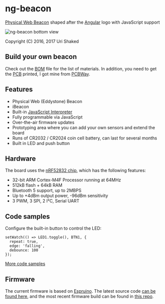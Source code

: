 # ng-beacon

[Physical Web Beacon](https://medium.com/@urish/exploring-the-physical-web-without-buying-beacons-efae51e36c2e) shaped after the [Angular](https://angular.io) logo with JavaScript support

![ng-beacon bottom view](assets/bottom.png)

Copyright (C) 2016, 2017 Uri Shaked

## Build your own beacon

Check out the [BOM](BOM.md) file for the list of materials. In addition, you need to get the [PCB](hardware/) printed, I got mine from [PCBWay](http://www.pcbway.com).

## Features

- Physical Web (Eddystone) Beacon
- iBeacon
- Built-in [JavaScript Interpreter](https://www.espruino.com/Reference)
- Fully programmable via JavaScript
- Over-the-air firmware updates
- Prototyping area where you can add your own sensors and extend the board
- Runs of CR2032 / CR2024 coin cell battery, can last for several months
- Built in LED and push button

## Hardware
The board uses the [nRF52832 chip](https://www.nordicsemi.com/eng/Products/Bluetooth-low-energy/nRF52832), which has the following features:

- 32-bit ARM Cortex-M4F Processor running at 64MHz
- 512kB flash + 64kB RAM
- Bluetooth 5 support, up to 2MBPS
- Up to +4dBm output power, -96dBm sensitivity
- 3 PWM, 3 SPI, 2 I²C, Serial UART

## Code samples

Configure the built-in button to control the LED:

    setWatch(() => LED1.toggle(), BTN1, { 
      repeat: true,
      edge: 'falling', 
      debounce: 100
    });

[More code samples](examples/)

## Firmware

The current firmware is based on [Espruino](espruino.com). The latest source code [can be found here](https://github.com/urish/Espruino/tree/ng-beacon), and the most recent firmware build can be found in [this repo](https://github.com/urish/ng-beacon-firmware).
